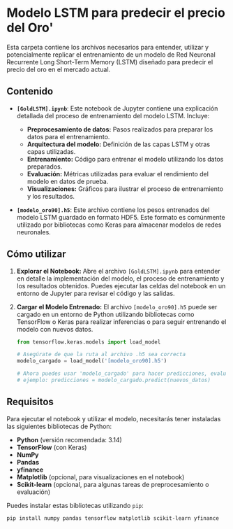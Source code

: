 # Modelo LSTM para predecir el precio del Oro'

Esta carpeta contiene los archivos necesarios para entender, utilizar y potencialmente replicar el entrenamiento de un modelo de Red Neuronal Recurrente Long Short-Term Memory (LSTM) diseñado para predecir el precio del oro en el mercado actual.

## Contenido

* **`[GoldLSTM].ipynb`**: Este notebook de Jupyter contiene una explicación detallada del proceso de entrenamiento del modelo LSTM. Incluye:
    * **Preprocesamiento de datos:** Pasos realizados para preparar los datos para el entrenamiento.
    * **Arquitectura del modelo:** Definición de las capas LSTM y otras capas utilizadas.
    * **Entrenamiento:** Código para entrenar el modelo utilizando los datos preparados.
    * **Evaluación:** Métricas utilizadas para evaluar el rendimiento del modelo en datos de prueba.
    * **Visualizaciones:** Gráficos para ilustrar el proceso de entrenamiento y los resultados.

* **`[modelo_oro90].h5`**: Este archivo contiene los pesos entrenados del modelo LSTM guardado en formato HDF5. Este formato es comúnmente utilizado por bibliotecas como Keras para almacenar modelos de redes neuronales.

## Cómo utilizar

1.  **Explorar el Notebook:** Abre el archivo `[GoldLSTM].ipynb` para entender en detalle la implementación del modelo, el proceso de entrenamiento y los resultados obtenidos. Puedes ejecutar las celdas del notebook en un entorno de Jupyter para revisar el código y las salidas.

2.  **Cargar el Modelo Entrenado:** El archivo `[modelo_oro90].h5` puede ser cargado en un entorno de Python utilizando bibliotecas como TensorFlow o Keras para realizar inferencias o para seguir entrenando el modelo con nuevos datos.

    ```python
    from tensorflow.keras.models import load_model

    # Asegúrate de que la ruta al archivo .h5 sea correcta
    modelo_cargado = load_model('[modelo_oro90].h5')

    # Ahora puedes usar 'modelo_cargado' para hacer predicciones, evaluar, etc.
    # ejemplo: predicciones = modelo_cargado.predict(nuevos_datos)
    ```

## Requisitos

Para ejecutar el notebook y utilizar el modelo, necesitarás tener instaladas las siguientes bibliotecas de Python:

* **Python** (versión recomendada: 3.14)
* **TensorFlow** (con Keras)
* **NumPy**
* **Pandas**
* **yfinance** 
* **Matplotlib** (opcional, para visualizaciones en el notebook)
* **Scikit-learn** (opcional, para algunas tareas de preprocesamiento o evaluación)
  
Puedes instalar estas bibliotecas utilizando `pip`:

```bash
pip install numpy pandas tensorflow matplotlib scikit-learn yfinance
